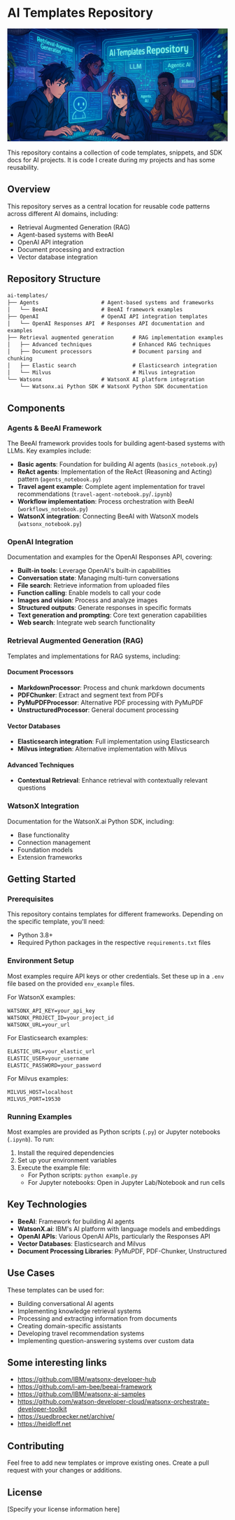 # AI Templates Repository

![AI Engineering](logo.png)

This repository contains a collection of code templates, snippets, and SDK docs for AI projects. It is code I create during my projects and has some reusability.

## Overview

This repository serves as a central location for reusable code patterns across different AI domains, including:

- Retrieval Augmented Generation (RAG)
- Agent-based systems with BeeAI
- OpenAI API integration
- Document processing and extraction
- Vector database integration

## Repository Structure

```
ai-templates/
├── Agents                    # Agent-based systems and frameworks
│   └── BeeAI                 # BeeAI framework examples
├── OpenAI                    # OpenAI API integration templates
│   └── OpenAI Responses API  # Responses API documentation and examples
├── Retrieval augmented generation      # RAG implementation examples
│   ├── Advanced techniques             # Enhanced RAG techniques
│   ├── Document processors             # Document parsing and chunking
│   ├── Elastic search                  # Elasticsearch integration
│   └── Milvus                          # Milvus integration
└── Watsonx                   # WatsonX AI platform integration
    └── Watsonx.ai Python SDK # WatsonX Python SDK documentation
```

## Components

### Agents & BeeAI Framework

The BeeAI framework provides tools for building agent-based systems with LLMs. Key examples include:

- **Basic agents**: Foundation for building AI agents (`basics_notebook.py`)
- **ReAct agents**: Implementation of the ReAct (Reasoning and Acting) pattern (`agents_notebook.py`)
- **Travel agent example**: Complete agent implementation for travel recommendations (`travel-agent-notebook.py`/`.ipynb`)
- **Workflow implementation**: Process orchestration with BeeAI (`workflows_notebook.py`)
- **WatsonX integration**: Connecting BeeAI with WatsonX models (`watsonx_notebook.py`)

### OpenAI Integration

Documentation and examples for the OpenAI Responses API, covering:

- **Built-in tools**: Leverage OpenAI's built-in capabilities
- **Conversation state**: Managing multi-turn conversations
- **File search**: Retrieve information from uploaded files
- **Function calling**: Enable models to call your code
- **Images and vision**: Process and analyze images
- **Structured outputs**: Generate responses in specific formats
- **Text generation and prompting**: Core text generation capabilities
- **Web search**: Integrate web search functionality

### Retrieval Augmented Generation (RAG)

Templates and implementations for RAG systems, including:

#### Document Processors
- **MarkdownProcessor**: Process and chunk markdown documents
- **PDFChunker**: Extract and segment text from PDFs
- **PyMuPDFProcessor**: Alternative PDF processing with PyMuPDF
- **UnstructuredProcessor**: General document processing

#### Vector Databases
- **Elasticsearch integration**: Full implementation using Elasticsearch
- **Milvus integration**: Alternative implementation with Milvus

#### Advanced Techniques
- **Contextual Retrieval**: Enhance retrieval with contextually relevant questions

### WatsonX Integration

Documentation for the WatsonX.ai Python SDK, including:

- Base functionality
- Connection management
- Foundation models
- Extension frameworks

## Getting Started

### Prerequisites

This repository contains templates for different frameworks. Depending on the specific template, you'll need:

- Python 3.8+ 
- Required Python packages in the respective `requirements.txt` files

### Environment Setup

Most examples require API keys or other credentials. Set these up in a `.env` file based on the provided `env_example` files.

For WatsonX examples:
```
WATSONX_API_KEY=your_api_key
WATSONX_PROJECT_ID=your_project_id
WATSONX_URL=your_url
```

For Elasticsearch examples:
```
ELASTIC_URL=your_elastic_url
ELASTIC_USER=your_username
ELASTIC_PASSWORD=your_password
```

For Milvus examples:
```
MILVUS_HOST=localhost
MILVUS_PORT=19530
```

### Running Examples

Most examples are provided as Python scripts (`.py`) or Jupyter notebooks (`.ipynb`). To run:

1. Install the required dependencies
2. Set up your environment variables
3. Execute the example file:
   - For Python scripts: `python example.py`
   - For Jupyter notebooks: Open in Jupyter Lab/Notebook and run cells

## Key Technologies

- **BeeAI**: Framework for building AI agents
- **WatsonX.ai**: IBM's AI platform with language models and embeddings
- **OpenAI APIs**: Various OpenAI APIs, particularly the Responses API
- **Vector Databases**: Elasticsearch and Milvus
- **Document Processing Libraries**: PyMuPDF, PDF-Chunker, Unstructured

## Use Cases

These templates can be used for:

- Building conversational AI agents
- Implementing knowledge retrieval systems
- Processing and extracting information from documents
- Creating domain-specific assistants
- Developing travel recommendation systems
- Implementing question-answering systems over custom data

## Some interesting links

- https://github.com/IBM/watsonx-developer-hub
- https://github.com/i-am-bee/beeai-framework
- https://github.com/IBM/watsonx-ai-samples
- https://github.com/watson-developer-cloud/watsonx-orchestrate-developer-toolkit
- https://suedbroecker.net/archive/
- https://heidloff.net

## Contributing

Feel free to add new templates or improve existing ones. Create a pull request with your changes or additions.

## License

[Specify your license information here]
